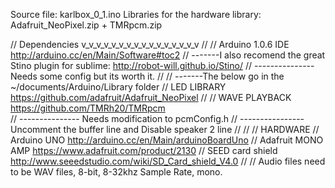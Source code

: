 Source file: karlbox_0_1.ino
Libraries for the hardware library: Adafruit_NeoPixel.zip + TMRpcm.zip

// Dependencies v_v_v_v_v_v_v_v_v_v_v_v_v_v_v_v
//
// Arduino 1.0.6 IDE http://arduino.cc/en/Main/Software#toc2
// -------I also recomend the great Stino plugin for sublime: http://robot-will.github.io/Stino/ 
// --------------- Needs some config but its worth it.
//
// -------The below go in the ~/documents/Arduino/Library folder
// LED LIBRARY https://github.com/adafruit/Adafruit_NeoPixel
//
// WAVE PLAYBACK  https://github.com/TMRh20/TMRpcm  
// --------------- Needs modification to pcmConfig.h 
// ---------------- Uncomment the buffer line and Disable speaker 2 line
//
//
// HARDWARE 
// Arduino UNO http://arduino.cc/en/Main/arduinoBoardUno
// Adafruit MONO AMP https://www.adafruit.com/product/2130
// SEED card shield http://www.seeedstudio.com/wiki/SD_Card_shield_V4.0
// 
// Audio files need to be WAV files, 8-bit, 8-32khz Sample Rate, mono. 
